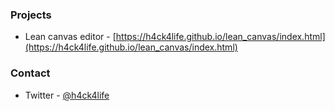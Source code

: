 ### Projects

* Lean canvas editor - [https://h4ck4life.github.io/lean_canvas/index.html](https://h4ck4life.github.io/lean_canvas/index.html)

### Contact

* Twitter - [@h4ck4life](https://twitter.com/h4ck4life)
